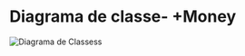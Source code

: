 # Diagrama de classe- +Money
![Diagrama de Classess](documentacao_tecnica/diagrama_de_classes/img_diagrama_de_classes.png.png)
